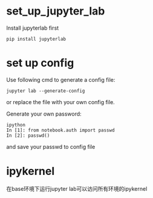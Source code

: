 # set_up_jupyter_lab
Install jupyterlab first
```
pip install jupyterlab
```
# set up config
Use following cmd to generate a config file:
```
jupyter lab --generate-config
```
or replace the file with your own config file.

Generate your own password:
```
ipython
In [1]: from notebook.auth import passwd
In [2]: passwd()
```
and save your passwd to config file
# ipykernel
在base环境下运行jupyter lab可以访问所有环境的ipykernel

